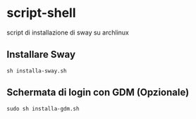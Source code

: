 # script-shell

script di installazione di sway su archlinux

## Installare Sway

```
sh installa-sway.sh
```

## Schermata di login con GDM (Opzionale)

```
sudo sh installa-gdm.sh
```
